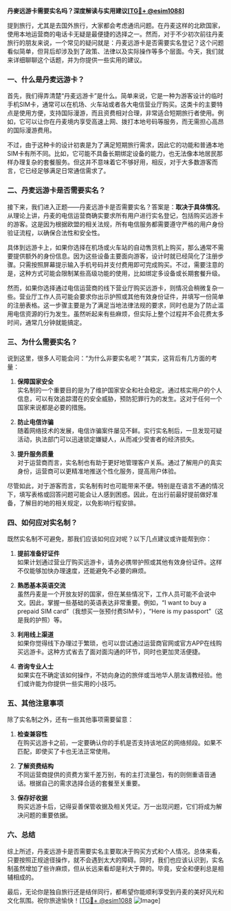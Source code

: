 **丹麥远游卡需要实名吗？深度解读与实用建议[[TG💪+ @esim1088](https://t.me/s/esim1088)]**

提到旅行，尤其是去国外旅行，大家都会考虑通讯问题。在丹麦这样的北欧国家，使用本地运营商的电话卡无疑是最便捷的选择之一。然而，对于不少初次前往丹麦旅行的朋友来说，一个常见的疑问就是：丹麦远游卡是否需要实名登记？这个问题看似简单，但背后却涉及到了政策、法律以及实际操作等多个层面。今天，我们就来详细聊聊这个话题，并为你提供一些实用的建议。

### 一、什么是丹麦远游卡？

首先，我们得弄清楚“丹麦远游卡”是什么。简单来说，它是一种为游客设计的临时手机SIM卡，通常可以在机场、火车站或者各大电信营业厅购买。这类卡的主要特点是使用方便，支持国际漫游，而且资费相对合理，非常适合短期旅行者使用。例如，它可以让你在丹麦境内享受高速上网、拨打本地号码等服务，而无需担心高昂的国际漫游费用。

不过，由于这种卡的设计初衷是为了满足短期旅行需求，因此它的功能和普通本地SIM卡有所不同。比如，它可能不具备长期绑定设备的能力，也无法像本地居民那样办理复杂的套餐服务。但这并不意味着它不够好用，相反，对于大多数游客而言，它已经足够满足日常通信需求了。

### 二、丹麦远游卡是否需要实名？

接下来，我们进入正题——丹麦远游卡是否需要实名？答案是：**取决于具体情况**。从理论上讲，丹麦的电信运营商确实要求所有用户进行实名登记，包括购买远游卡的游客。这是因为根据欧盟的相关法规，所有电信服务都需要遵守严格的用户身份验证流程，以确保合法性和安全性。

具体到远游卡上，如果你选择在机场或火车站的自动售货机上购买，那么通常不需要提供额外的身份信息。因为这些设备主要面向游客，设计时就已经简化了注册步骤。只需按照屏幕提示输入手机号码并支付费用即可完成购买。不过，需要注意的是，这种方式可能会限制某些高级功能的使用，比如绑定多设备或长期套餐升级。

然而，如果你选择通过电信运营商的线下营业厅购买远游卡，则情况会稍微复杂一些。营业厅工作人员可能会要求你出示护照或其他有效身份证件，并填写一份简单的注册表格。这一步骤主要是为了满足当地法律法规的要求，同时也是为了防止滥用电信资源的行为发生。虽然听起来有些麻烦，但实际上整个过程并不会花费太多时间，通常几分钟就能搞定。

### 三、为什么需要实名？

说到这里，很多人可能会问：“为什么非要实名呢？”其实，这背后有几方面的考量：

1. **保障国家安全**  
   实名制的一个重要目的是为了维护国家安全和社会稳定。通过核实用户的个人信息，可以有效追踪潜在的安全威胁，预防犯罪行为的发生。这对于任何一个国家来说都是必要的措施。

2. **防止电信诈骗**  
   随着网络技术的发展，电信诈骗案件屡见不鲜。实行实名制后，一旦发现可疑活动，执法部门可以迅速锁定嫌疑人，从而减少受害者的经济损失。

3. **提升服务质量**  
   对于运营商而言，实名制也有助于更好地管理客户关系。通过了解用户的真实身份，运营商可以更精准地推送个性化服务，提高用户体验。

尽管如此，对于游客而言，实名制有时也可能带来不便。特别是在语言不通的情况下，填写表格或回答问题可能会让人感到困惑。因此，在出行前最好提前做好准备，了解目的地的相关规定，以免影响行程安排。

### 四、如何应对实名制？

既然实名制不可避免，那我们应该如何应对呢？以下几点建议或许能帮到你：

1. **提前准备好证件**  
   如果计划通过营业厅购买远游卡，请务必携带护照或其他有效身份证件。这样不仅能够加快办理速度，还能避免不必要的麻烦。

2. **熟悉基本英语交流**  
   虽然丹麦是一个开放友好的国家，但在某些情况下，工作人员可能不会说中文。因此，掌握一些基础的英语表达非常重要。例如，“I want to buy a prepaid SIM card”（我想买一张预付费SIM卡），“Here is my passport”（这是我的护照）等。

3. **利用线上渠道**  
   如果你觉得线下办理过于繁琐，也可以尝试通过运营商官网或官方APP在线购买远游卡。这种方式省去了面对面沟通的环节，同时也更加灵活便捷。

4. **咨询专业人士**  
   如果实在不确定该如何操作，不妨向身边的旅伴或当地华人朋友请教经验。他们或许能为你提供一些实用的小技巧。

### 五、其他注意事项

除了实名制之外，还有一些其他事项需要留意：

1. **检查兼容性**  
   在购买远游卡之前，一定要确认你的手机是否支持该地区的网络频段。如果不匹配，即使买了卡也无法正常使用。

2. **了解资费结构**  
   不同运营商提供的资费方案千差万别，有的主打流量包，有的则侧重语音通话。根据自己的需求选择合适的套餐至关重要。

3. **保存好收据**  
   购买远游卡后，记得妥善保管收据及相关凭证。万一出现问题，它们将成为解决问题的重要依据。

### 六、总结

综上所述，丹麦远游卡是否需要实名主要取决于购买方式和个人情况。总体来看，只要按照正规途径操作，就不会遇到太大的障碍。同时，我们也应该认识到，实名制虽然增加了些许麻烦，但从长远来看却是利大于弊的。毕竟，安全和便利总是相辅相成的。

最后，无论你是独自旅行还是结伴同行，都希望你能顺利享受到丹麦的美好风光和文化氛围。祝你旅途愉快！[[TG💪+ @esim1088](https://t.me/s/esim1088) ![Image](https://i.postimg.cc/4NQfJmqS/Snipaste-2025-05-13-00-14-12.png)]